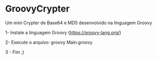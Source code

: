 # GroovyCrypter
Um mini Crypter de Base64 e MD5 desenvolvido na línguagem Groovy

1- Instale a línguagem Groovy (https://groovy-lang.org/)

2- Execute o arquivo: groovy Main.groovy

3 - Fim ;)
